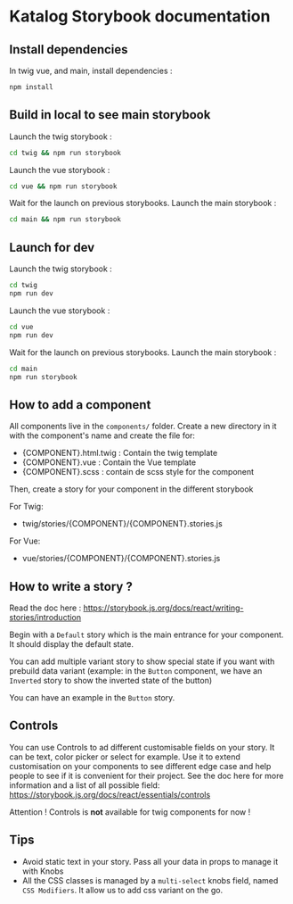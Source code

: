 # Katalog Storybook documentation

## Install dependencies

In twig vue, and main, install dependencies :

```bash
npm install
```

## Build in local to see main storybook

Launch the twig storybook :

```bash
cd twig && npm run storybook
```

Launch the vue storybook :

```bash
cd vue && npm run storybook
```

Wait for the launch on previous storybooks.
Launch the main storybook :

```bash
cd main && npm run storybook
```

## Launch for dev

Launch the twig storybook :

```bash
cd twig
npm run dev
```

Launch the vue storybook :

```bash
cd vue
npm run dev
```

Wait for the launch on previous storybooks.
Launch the main storybook :

```bash
cd main
npm run storybook
```

## How to add a component

All components live in the `components/` folder.
Create a new directory in it with the component's name and create the file for:

- {COMPONENT}.html.twig : Contain the twig template
- {COMPONENT}.vue : Contain the Vue template
- {COMPONENT}.scss : contain de scss style for the component

Then, create a story for your component in the different storybook

For Twig:

- twig/stories/{COMPONENT}/{COMPONENT}.stories.js

For Vue:

- vue/stories/{COMPONENT}/{COMPONENT}.stories.js

## How to write a story ?

Read the doc here : https://storybook.js.org/docs/react/writing-stories/introduction

Begin with a `Default` story which is the main entrance for your component. It should display the default state.

You can add multiple variant story to show special state if you want with prebuild data variant (example: in the `Button` component, we have an `Inverted` story to show the inverted state of the button)

You can have an example in the `Button` story.

## Controls

You can use Controls to ad different customisable fields on your story. It can be text, color picker or select for example. Use it to extend customisation on your components to see different edge case and help people to see if it is convenient for their project.
See the doc here for more information and a list of all possible field: https://storybook.js.org/docs/react/essentials/controls

Attention ! Controls is **not** available for twig components for now !

## Tips

- Avoid static text in your story. Pass all your data in props to manage it with Knobs
- All the CSS classes is managed by a `multi-select` knobs field, named `CSS Modifiers`. It allow us to add css variant on the go.
